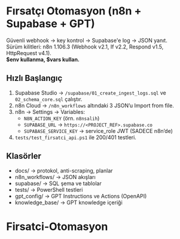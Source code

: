 # Fırsatçı Otomasyon (n8n + Supabase + GPT)

Güvenli webhook → key kontrol → Supabase'e log → JSON yanıt.  
Sürüm kilitleri: n8n 1.106.3 (Webhook v2.1, If v2.2, Respond v1.5, HttpRequest v4.1).  
**$env kullanma, $vars kullan.**

## Hızlı Başlangıç
1) Supabase Studio → `/supabase/01_create_ingest_logs.sql` ve `02_schema_core.sql` çalıştır.
2) n8n Cloud → `/n8n_workflows` altındaki 3 JSON’u Import from file.
3) n8n → Settings → Variables:
   - `N8N_ACTION_KEY` (örn. `n8nsalih`)
   - `SUPABASE_URL` → `https://<PROJECT_REF>.supabase.co`
   - `SUPABASE_SERVICE_KEY` → service_role JWT (SADECE n8n’de)
4) `tests/test_firsatci_api.ps1` ile 200/401 testleri.

## Klasörler
- docs/ → protokol, anti-scraping, planlar
- n8n_workflows/ → JSON akışları
- supabase/ → SQL şema ve tablolar
- tests/ → PowerShell testleri
- gpt_config/ → GPT Instructions ve Actions (OpenAPI)
- knowledge_base/ → GPT knowledge içeriği
# Firsatci-Otomasyon
